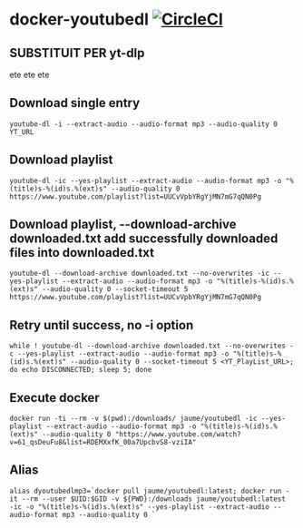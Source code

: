 # docker-youtubedl [![CircleCI](https://circleci.com/gh/jaumepb/docker-youtubedl.svg?style=svg)](https://circleci.com/gh/jaumepb/docker-youtubedl)

## SUBSTITUIT PER yt-dlp
ete
ete
ete

## Download single entry
```
youtube-dl -i --extract-audio --audio-format mp3 --audio-quality 0 YT_URL
```

## Download playlist
```
youtube-dl -ic --yes-playlist --extract-audio --audio-format mp3 -o "%(title)s-%(id)s.%(ext)s" --audio-quality 0 https://www.youtube.com/playlist?list=UUCvVpbYRgYjMN7mG7qQN0Pg
```

## Download playlist, --download-archive downloaded.txt add successfully downloaded files into downloaded.txt
```
youtube-dl --download-archive downloaded.txt --no-overwrites -ic --yes-playlist --extract-audio --audio-format mp3 -o "%(title)s-%(id)s.%(ext)s" --audio-quality 0 --socket-timeout 5 https://www.youtube.com/playlist?list=UUCvVpbYRgYjMN7mG7qQN0Pg
```

## Retry until success, no -i option
```
while ! youtube-dl --download-archive downloaded.txt --no-overwrites -c --yes-playlist --extract-audio --audio-format mp3 -o "%(title)s-%(id)s.%(ext)s" --audio-quality 0 --socket-timeout 5 <YT_PlayList_URL>; do echo DISCONNECTED; sleep 5; done
```

## Execute docker
```
docker run -ti --rm -v $(pwd):/downloads/ jaume/youtubedl -ic --yes-playlist --extract-audio --audio-format mp3 -o "%(title)s-%(id)s.%(ext)s" --audio-quality 0 "https://www.youtube.com/watch?v=61_qsDeuFu8&list=RDEMXxfK_00a7UpcbvS8-vziIA"
```

## Alias
```
alias dyoutubedlmp3=`docker pull jaume/youtubedl:latest; docker run -it --rm --user $UID:$GID -v ${PWD}:/downloads jaume/youtubedl:latest  -ic -o "%(title)s-%(id)s.%(ext)s" --yes-playlist --extract-audio --audio-format mp3 --audio-quality 0 `
```

